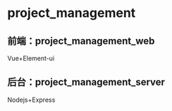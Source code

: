# project_management
## 前端：project_management_web
Vue+Element-ui
## 后台：project_management_server
Nodejs+Express

